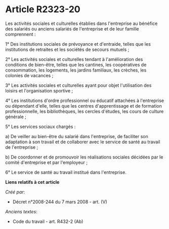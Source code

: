 # Article R2323-20

Les activités sociales et culturelles établies dans l'entreprise au bénéfice des salariés ou anciens salariés de l'entreprise
et de leur famille comprennent :

1° Des institutions sociales de prévoyance et d'entraide, telles que les institutions de retraites et les sociétés de secours
mutuels ;

2° Les activités sociales et culturelles tendant à l'amélioration des conditions de bien-être, telles que les cantines, les
coopératives de consommation, les logements, les jardins familiaux, les crèches, les colonies de vacances ;

3° Les activités sociales et culturelles ayant pour objet l'utilisation des loisirs et l'organisation sportive ;

4° Les institutions d'ordre professionnel ou éducatif attachées à l'entreprise ou dépendant d'elle, telles que les centres
d'apprentissage et de formation professionnelle, les bibliothèques, les cercles d'études, les cours de culture générale ;

5° Les services sociaux chargés :

a) De veiller au bien-être du salarié dans l'entreprise, de faciliter son adaptation à son travail et de collaborer avec le
service de santé au travail de l'entreprise ;

b) De coordonner et de promouvoir les réalisations sociales décidées par le comité d'entreprise et par l'employeur ;

6° Le service de santé au travail institué dans l'entreprise.

**Liens relatifs à cet article**

_Créé par_:

  - Décret n°2008-244 du 7 mars 2008 - art. (V)

_Anciens textes_:

  - Code du travail - art. R432-2 (Ab)
